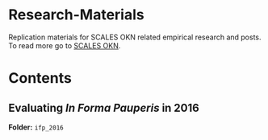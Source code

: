 # Research-Materials

Replication materials for SCALES OKN related empirical research and posts. To read more go to [SCALES
OKN](http://www.scales-okn.org).

# Contents

## Evaluating *In Forma Pauperis* in 2016

**Folder:** `ifp_2016`
